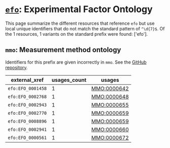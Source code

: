 # [`efo`](https://bioregistry.io/efo): Experimental Factor Ontology

This page summarize the different resources that reference `efo`
but use local unique identifiers that do not match the standard pattern of
`^\d{7}$`. Of the 1 resources,
1 variants on the standard prefix were found: ['efo'].

## `mmo`: Measurement method ontology

Identifiers for this prefix are given incorrectly in `mmo`. See the [GitHub repository](https://github.com/rat-genome-database/MMO-Measurement-Method-Ontology).

| external_xref     |   usages_count | usages                                            |
|-------------------|----------------|---------------------------------------------------|
| `efo:EFO_0001458` |              1 | [MMO:0000642](https://bioregistry.io/MMO:0000642) |
| `efo:EFO_0002768` |              1 | [MMO:0000648](https://bioregistry.io/MMO:0000648) |
| `efo:EFO_0002943` |              1 | [MMO:0000655](https://bioregistry.io/MMO:0000655) |
| `efo:EFO_0002770` |              1 | [MMO:0000659](https://bioregistry.io/MMO:0000659) |
| `efo:EFO_0008896` |              1 | [MMO:0000659](https://bioregistry.io/MMO:0000659) |
| `efo:EFO_0002941` |              1 | [MMO:0000660](https://bioregistry.io/MMO:0000660) |
| `efo:EFO_0000561` |              1 | [MMO:0000672](https://bioregistry.io/MMO:0000672) |

